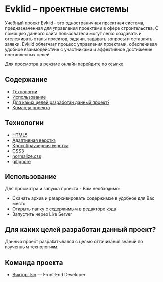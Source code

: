 # Evklid – проектные системы

Учебный проект Evklid - это одностраничная проектная система, предназначенная для управления проектами в сфере строительства. С помощью данного сайта пользователи могут легко создавать и отслеживать этапы проектов, задачи, задавать вопросы и оставлять заявки. Evklid облегчает процесс управления проектами, обеспечивая удобное взаимодействие с участниками и эффективное достижение поставленных целей.

Для просмотра в режиме онлайн перейдите по [ссылке](https://vityan99.github.io/Evklid/)

## Содержание

- [Технологии](#технологии)
- [Использование](#использование)
- [Для каких целей разработан данный проект?](#для-каких-целей-разработан-данный-проект)
- [Команда проекта](#команда-проекта)

## Технологии

- [HTML5](https://html.com/html5/)
- [Адаптивная верстка](https://habr.com/ru/companies/htmlacademy/articles/342066/)
- [Кроссбраузерная верстка](https://habr.com/ru/companies/htmlacademy/articles/341538/)
- [CSS3](https://www.w3schools.com/W3CSS/)
- [normalize.css](https://necolas.github.io/normalize.css/)
- [gitignore](https://docs.gitignore.io/)

## Использование

Для просмотра и запуска проекта - Вам необходимо:

- Скачать архив и разархивировать содержимое в удобное для Вас место
- Открыть папку с содержимым в редакторе кода
- Запустить через Live Server

## Для каких целей разработан данный проект?

Данный проект разрабатывался с целью оттачивания знаний по изученным технологиям.

## Команда проекта

- [Виктор Тян](https://t.me/vityan00) — Front-End Developer
